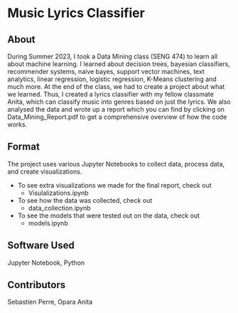 # Music Lyrics Classifier

## About
During Summer 2023, I took a Data Mining class (SENG 474) to learn all about machine learning. I learned about decision trees, bayesian classifiers, recommender systems, naive bayes, support vector machines, text analytics, linear regression, logistic regression, K-Means clustering and much more. At the end of the class, we had to create a project about what we learned. Thus, I created a lyrics classifier with my fellow classmate Anita, which can classify music into genres based on just the lyrics. We also analysed the data and wrote up a report which you can find by clicking on Data_Mining_Report.pdf to get a comprehensive overview of how the code works.

## Format
The project uses various Jupyter Notebooks to collect data, process data, and create visualizations.

* To see extra visualizations we made for the final report, check out
  * Visulalizations.ipynb
* To see how the data was collected, check out
  * data_collection.ipynb
* To see the models that were tested out on the data, check out
  * models.ipynb

## Software Used
Jupyter Notebook, Python

## Contributors
Sebastien Perre, Opara Anita


